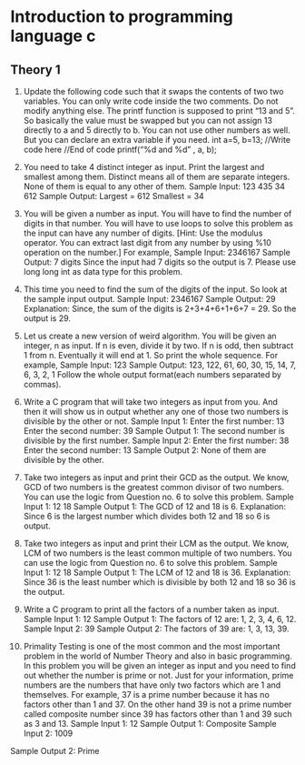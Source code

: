 # Introduction to programming language c


## Theory 1
1. Update the following code such that it swaps the contents of two two variables. You can only write code inside the two comments. Do not modify anything else. The printf function is supposed to print “13 and 5”. So basically the value must be swapped but you can not assign 13 directly to a and 5 directly to b. You can not use other numbers as well. But you can declare an extra variable if you need. 
int a=5, b=13; 
//Write code here 
//End of code 
printf(“%d and %d” , a, b); 
2. You need to take 4 distinct integer as input. Print the largest and smallest among them. Distinct means all of them are separate integers. None of them is equal to any other of them. 
Sample Input: 
123 435 34 612 
Sample Output: 
Largest = 612 
Smallest = 34 
3. You will be given a number as input. You will have to find the number of digits in that number. You will have to use loops to solve this problem as the input can have any number of digits. [Hint: Use the modulus operator. You can extract last digit from any number by using %10 operation on the number.] 
For example, 
Sample Input: 
2346167 
Sample Output: 
7 digits 
Since the input had 7 digits so the output is 7. Please use long long int as data type for this problem.
4. This time you need to find the sum of the digits of the input. So look at the sample input output. 
Sample Input: 
2346167 
Sample Output: 
29 
Explanation: Since, the sum of the digits is 2+3+4+6+1+6+7 = 29. So the output is 29. 
5. Let us create a new version of weird algorithm. You will be given an integer, n as input. If n is even, divide it by two. If n is odd, then subtract 1 from n. Eventually it will end at 1. So print the whole sequence. For example, 
Sample Input: 
123 
Sample Output: 
123, 122, 61, 60, 30, 15, 14, 7, 6, 3, 2, 1 
Follow the whole output format(each numbers separated by commas). 
6. Write a C program that will take two integers as input from you. And then it will show us in output whether any one of those two numbers is divisible by the other or not. Sample Input 1: 
Enter the first number: 13 
Enter the second number: 39 
Sample Output 1: 
The second number is divisible by the first number. 
Sample Input 2: 
Enter the first number: 38 
Enter the second number: 13 
Sample Output 2: 
None of them are divisible by the other. 
7. Take two integers as input and print their GCD as the output. We know, GCD of two numbers is the greatest common divisor of two numbers. You can use the logic from Question no. 6 to solve this problem. 
Sample Input 1: 
12 18 
Sample Output 1: 
The GCD of 12 and 18 is 6. 
Explanation: 
Since 6 is the largest number which divides both 12 and 18 so 6 is output.

8. Take two integers as input and print their LCM as the output. We know, LCM of two numbers is the least common multiple of two numbers. You can use the logic from Question no. 6 to solve this problem. 
Sample Input 1: 
12 18 
Sample Output 1: 
The LCM of 12 and 18 is 36. 
Explanation: 
Since 36 is the least number which is divisible by both 12 and 18 so 36 is the output. 
9. Write a C program to print all the factors of a number taken as input. Sample Input 1: 
12 
Sample Output 1: 
The factors of 12 are: 1, 2, 3, 4, 6, 12. 
Sample Input 2: 
39 
Sample Output 2: 
The factors of 39 are: 1, 3, 13, 39. 
10. Primality Testing is one of the most common and the most important problem in the world of Number Theory and also in basic programming. In this problem you will be given an integer as input and you need to find out whether the number is prime or not. Just for your information, prime numbers are the numbers that have only two factors which are 1 and themselves. For example, 37 is a prime number because it has no factors other than 1 and 37. On the other hand 39 is not a prime number called composite number since 39 has factors other than 1 and 39 such as 3 and 13. Sample Input 1: 
12 
Sample Output 1: 
Composite 
Sample Input 2: 
1009 

Sample Output 2: 
Prime





